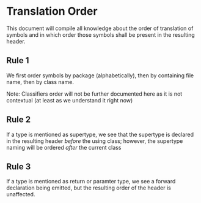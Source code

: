 # Translation Order
This document will compile all knowledge about the order of translation of symbols and in which order those symbols shall 
be present in the resulting header.


## Rule 1
We first order symbols by package (alphabetically), then by containing file name, then by class name.

Note: 
Classifiers order will not be further documented here as it is not contextual (at least as we understand it right now)

## Rule 2
If a type is mentioned as supertype, we see that the supertype is declared in the resulting header *before* the using class; 
however, the supertype naming will be ordered *after* the current class 

## Rule 3
If a type is mentioned as return or paramter type, we see a forward declaration being emitted, but the resulting order
of the header is unaffected. 


